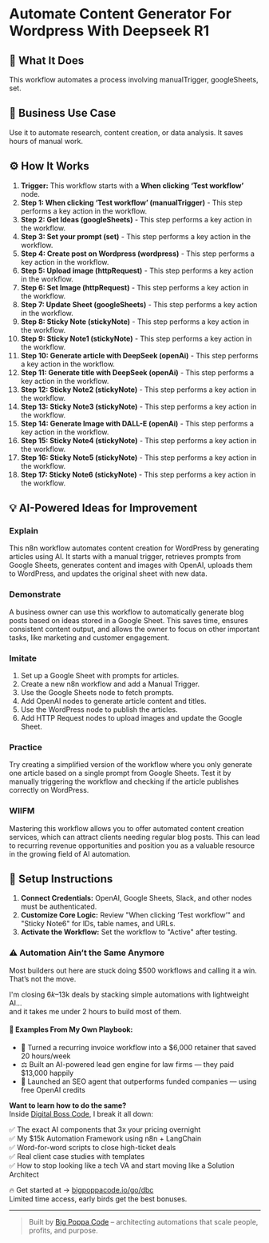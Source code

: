 # Automate Content Generator For Wordpress With Deepseek R1

## 🚀 What It Does
This workflow automates a process involving manualTrigger, googleSheets, set.

## 💼 Business Use Case
Use it to automate research, content creation, or data analysis. It saves hours of manual work.

## ⚙️ How It Works
1.  **Trigger:** This workflow starts with a **When clicking ‘Test workflow’** node.
2. **Step 1: When clicking ‘Test workflow’ (manualTrigger)** - This step performs a key action in the workflow.
3. **Step 2: Get Ideas (googleSheets)** - This step performs a key action in the workflow.
4. **Step 3: Set your prompt (set)** - This step performs a key action in the workflow.
5. **Step 4: Create post on Wordpress (wordpress)** - This step performs a key action in the workflow.
6. **Step 5: Upload image (httpRequest)** - This step performs a key action in the workflow.
7. **Step 6: Set Image (httpRequest)** - This step performs a key action in the workflow.
8. **Step 7: Update Sheet (googleSheets)** - This step performs a key action in the workflow.
9. **Step 8: Sticky Note (stickyNote)** - This step performs a key action in the workflow.
10. **Step 9: Sticky Note1 (stickyNote)** - This step performs a key action in the workflow.
11. **Step 10: Generate article with DeepSeek (openAi)** - This step performs a key action in the workflow.
12. **Step 11: Generate title with DeepSeek (openAi)** - This step performs a key action in the workflow.
13. **Step 12: Sticky Note2 (stickyNote)** - This step performs a key action in the workflow.
14. **Step 13: Sticky Note3 (stickyNote)** - This step performs a key action in the workflow.
15. **Step 14: Generate Image with DALL-E (openAi)** - This step performs a key action in the workflow.
16. **Step 15: Sticky Note4 (stickyNote)** - This step performs a key action in the workflow.
17. **Step 16: Sticky Note5 (stickyNote)** - This step performs a key action in the workflow.
18. **Step 17: Sticky Note6 (stickyNote)** - This step performs a key action in the workflow.

## 💡 AI-Powered Ideas for Improvement
### Explain
This n8n workflow automates content creation for WordPress by generating articles using AI. It starts with a manual trigger, retrieves prompts from Google Sheets, generates content and images with OpenAI, uploads them to WordPress, and updates the original sheet with new data.

### Demonstrate
A business owner can use this workflow to automatically generate blog posts based on ideas stored in a Google Sheet. This saves time, ensures consistent content output, and allows the owner to focus on other important tasks, like marketing and customer engagement.

### Imitate
1. Set up a Google Sheet with prompts for articles.
2. Create a new n8n workflow and add a Manual Trigger.
3. Use the Google Sheets node to fetch prompts.
4. Add OpenAI nodes to generate article content and titles.
5. Use the WordPress node to publish the articles.
6. Add HTTP Request nodes to upload images and update the Google Sheet.

### Practice
Try creating a simplified version of the workflow where you only generate one article based on a single prompt from Google Sheets. Test it by manually triggering the workflow and checking if the article publishes correctly on WordPress.

### WIIFM
Mastering this workflow allows you to offer automated content creation services, which can attract clients needing regular blog posts. This can lead to recurring revenue opportunities and position you as a valuable resource in the growing field of AI automation.

## 🔧 Setup Instructions
1. **Connect Credentials:** OpenAI, Google Sheets, Slack, and other nodes must be authenticated.
2. **Customize Core Logic:** Review "When clicking ‘Test workflow’" and "Sticky Note6" for IDs, table names, and URLs.
3. **Activate the Workflow:** Set the workflow to "Active" after testing.

### ⚠️ Automation Ain’t the Same Anymore

Most builders out here are stuck doing $500 workflows and calling it a win.  
That’s not the move.  

I'm closing $6k–$13k deals by stacking simple automations with lightweight AI...  
and it takes me under 2 hours to build most of them.

#### 🧠 Examples From My Own Playbook:
- 🔁 Turned a recurring invoice workflow into a $6,000 retainer that saved 20 hours/week  
- ⚖️ Built an AI-powered lead gen engine for law firms — they paid $13,000 happily  
- 🚀 Launched an SEO agent that outperforms funded companies — using free OpenAI credits  

**Want to learn how to do the same?**  
Inside [Digital Boss Code](https://bigpoppacode.io/go/dbc), I break it all down:

✅ The exact AI components that 3x your pricing overnight  
✅ My $15k Automation Framework using n8n + LangChain  
✅ Word-for-word scripts to close high-ticket deals  
✅ Real client case studies with templates  
✅ How to stop looking like a tech VA and start moving like a Solution Architect  

🔥 Get started at → [bigpoppacode.io/go/dbc](https://bigpoppacode.io/go/dbc)  
Limited time access, early birds get the best bonuses.

---
> Built by [Big Poppa Code](https://bigpoppacode.io) – architecting automations that scale people, profits, and purpose.
